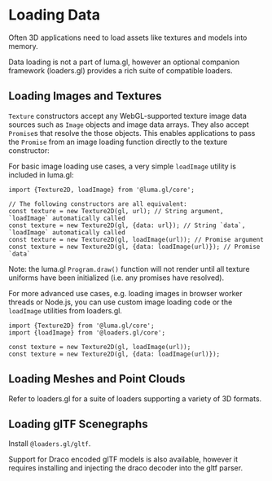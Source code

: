 # Loading Data

Often 3D applications need to load assets like textures and models into memory.

Data loading is not a part of luma.gl, however an optional companion framework (loaders.gl) provides a rich suite of compatible loaders.

## Loading Images and Textures

`Texture` constructors accept any WebGL-supported texture image data sources such as `Image` objects and image data arrays. They also accept `Promise`s that resolve the those objects. This enables applications to pass the `Promise` from an image loading function directly to the texture constructor:

For basic image loading use cases, a very simple `loadImage` utility is included in luma.gl:

```
import {Texture2D, loadImage} from '@luma.gl/core';

// The following constructors are all equivalent:
const texture = new Texture2D(gl, url); // String argument, `loadImage` automatically called
const texture = new Texture2D(gl, {data: url}); // String `data`, `loadImage` automatically called
const texture = new Texture2D(gl, loadImage(url)); // Promise argument
const texture = new Texture2D(gl, {data: loadImage(url)}); // Promise `data`
```

Note: the luma.gl `Program.draw()` function will not render until all texture uniforms have been initialized (i.e. any promises have resolved).


For more advanced use cases, e.g. loading images in browser worker threads or Node.js, you can use custom image loading code or the `loadImage` utilities from loaders.gl.

```
import {Texture2D} from '@luma.gl/core';
import {loadImage} from '@loaders.gl/core';

const texture = new Texture2D(gl, loadImage(url));
const texture = new Texture2D(gl, {data: loadImage(url)});
```

## Loading Meshes and Point Clouds

Refer to loaders.gl for a suite of loaders supporting a variety of 3D formats.


## Loading glTF Scenegraphs

Install `@loaders.gl/gltf`.

Support for Draco encoded glTF models is also available, however it requires installing and injecting the draco decoder into the gltf parser.
